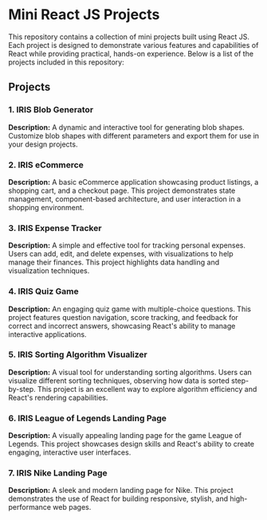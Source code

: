# Mini React JS Projects

This repository contains a collection of mini projects built using React JS. Each project is designed to demonstrate various features and capabilities of React while providing practical, hands-on experience. Below is a list of the projects included in this repository:

## Projects

### 1. IRIS Blob Generator
**Description:** A dynamic and interactive tool for generating blob shapes. Customize blob shapes with different parameters and export them for use in your design projects.

### 2. IRIS eCommerce
**Description:** A basic eCommerce application showcasing product listings, a shopping cart, and a checkout page. This project demonstrates state management, component-based architecture, and user interaction in a shopping environment.

### 3. IRIS Expense Tracker
**Description:** A simple and effective tool for tracking personal expenses. Users can add, edit, and delete expenses, with visualizations to help manage their finances. This project highlights data handling and visualization techniques.

### 4. IRIS Quiz Game
**Description:** An engaging quiz game with multiple-choice questions. This project features question navigation, score tracking, and feedback for correct and incorrect answers, showcasing React's ability to manage interactive applications.

### 5. IRIS Sorting Algorithm Visualizer
**Description:** A visual tool for understanding sorting algorithms. Users can visualize different sorting techniques, observing how data is sorted step-by-step. This project is an excellent way to explore algorithm efficiency and React's rendering capabilities.

### 6. IRIS League of Legends Landing Page
**Description:** A visually appealing landing page for the game League of Legends. This project showcases design skills and React's ability to create engaging, interactive user interfaces.

### 7. IRIS Nike Landing Page
**Description:** A sleek and modern landing page for Nike. This project demonstrates the use of React for building responsive, stylish, and high-performance web pages.
